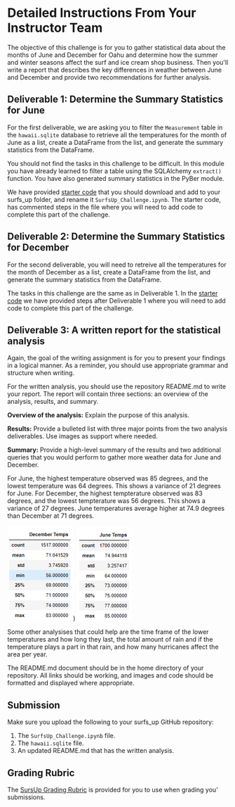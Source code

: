 # Detailed Instructions From Your Instructor Team

The objective of this challenge is for you to gather statistical data about the months of June and December for Oahu and determine how the summer and winter seasons affect the surf and ice cream shop business. Then you'll write a report that describes the key differences in weather between June and December and provide two recommendations for further analysis.

## Deliverable 1: Determine the Summary Statistics for June

For the first deliverable, we are asking you to filter the `Measurement` table in the `hawaii.sqlite` database to retrieve all the temperatures for the month of June as a list, create a DataFrame from the list, and generate the summary statistics from the DataFrame. 

You should not find the tasks in this challenge to be difficult. In this module you have already learned to filter a table using the SQLAlchemy `extract()` function. You have also generated summary statistics in the PyBer module. 

We have provided [starter code](./Resources/SurfsUp_Challenge_starter_code.ipynb) that you should download and add to your surfs_up folder, and rename it `SurfsUp_Challenge.ipynb`. The starter code, has commented steps in the file where you will need to add code to complete this part of the challenge.

## Deliverable 2:  Determine the Summary Statistics for December 

For the second deliverable, you will need to retreive all the temperatures for the month of December as a list, create a DataFrame from the list, and generate the summary statistics from the DataFrame.

The tasks in this challenge are the same as in Deliverable 1. In the [starter code](./Resources/SurfsUp_Challenge_starter_code.ipynb) we have provided steps after Deliverable 1 where you will need to add code to complete this part of the challenge.

## Deliverable 3: A written report for the statistical analysis

Again, the goal of the writing assignment is for you to present your findings in a logical manner. As a reminder, you should use appropriate grammar and structure when writing.

For the written analysis, you should use the repository README.md to write your report. The report will contain three sections: an overview of the analysis, results, and summary.

**Overview of the analysis:** Explain the purpose of this analysis.

**Results:**  Provide a bulleted list with three major points from the two analysis deliverables. Use images as support where needed.

**Summary:** Provide a high-level summary of the results and two additional queries that you would perform to gather more weather data for June and December. 

For June, the highest temperature observed was 85 degrees, and the lowest temperature was 64 degrees. This shows a variance of 21 degrees for June. For December, the highest tempterature observed was 83 degrees, and the lowest tempterature was 56 degrees. This shows a variance of 27 degrees. June temperatures average higher at 74.9 degrees than December at 71 degrees. 

![December_Summary](https://github.com/tabathamurray/surfs_up/blob/main/December_Summary.PNG)) ![June_Summary](/June_Summary.png)

Some other analysises that could help are the time frame of the lower temperatures and how long they last, the total amount of rain and if the temperature plays a part in that rain, and how many hurricanes affect the area per year.


The README.md document should be in the home directory of your repository. All links should be working, and images and code should be formatted and displayed where appropriate.

## Submission

Make sure you upload the following to your surfs_up GitHub repository:

1. The `SurfsUp_Challenge.ipynb` file.
2. The `hawaii.sqlite` file.
3. An updated README.md that has the written analysis.

## Grading Rubric

The [SursUp Grading Rubric](./Resources/Module_9_Challenge_Grading_Rubric.pdf) is provided for you to use when grading you' submissions.
